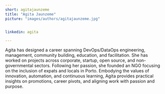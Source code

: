 ```yaml
---
short: agitajaunzeme
title: "Agita Jaunzeme"
picture: "images/authors/agitajaunzeme.jpg"


linkedin: agita

---
```


Agita has designed a career spanning DevOps/DataOps engineering, management, community building, education, and facilitation. She has worked on projects across corporate, startup, open source, and non-governmental sectors. Following her passion, she founded an NGO focusing on the inclusion of expats and locals in Porto. Embodying the values of innovation, automation, and continuous learning, Agita provides practical insights on promotions, career pivots, and aligning work with passion and purpose.
